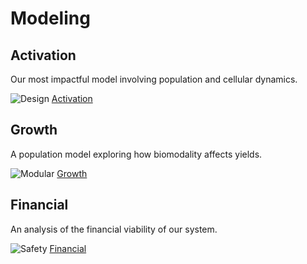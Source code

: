 # Modeling

<div class="row">
	<div class="grid-selection">
		<h2>Activation</h2>
		<p>Our most impactful model involving population and cellular dynamics.</p>
            <img src="/images/icons/model_population.svg" alt="Design">
		<a href="/Activation.html" class="buttonoverview">Activation</a>
	</div>	
		<div class="grid-selection">
		<h2>Growth</h2>
		<p>A population model exploring how biomodality affects yields.</p>
            <img src="/images/icons/model_growth.svg" alt="Modular">
		<a href="/Growth.html" class="buttonoverview">Growth</a>
	</div>
	<div class="grid-selection">
		<h2>Financial</h2>
		<p>An analysis of the financial viability of our system.</p>
            <img src="/images/icons/financial_model.svg" alt="Safety">
		<a href="/Application.html" class="buttonoverview">Financial</a>
	</div>
</div>
